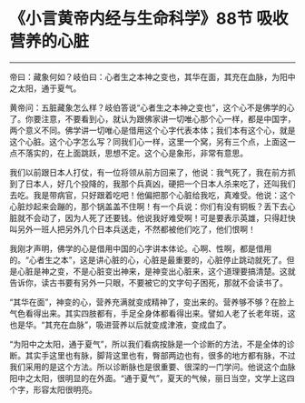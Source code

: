 # 《小言黄帝内经与生命科学》88节 吸收营养的心脏

------

帝曰：藏象何如？岐伯曰：心者生之本神之变也，其华在面，其充在血脉，为阳中之太阳，通于夏气。

黄帝问：五脏藏象怎么样？岐伯答说“心者生之本神之变也”，这个心不是佛学的心了。你要注意，不要看到心，就认为跟佛家讲一切唯心那个心一样，都是中国字，两个意义不同。佛学讲一切唯心是借用这个心字代表本体；我们本有这个心，就是这个心脏。这个心字怎么写？同我们心一样，这里一个窝，另有三个点，上面这一点不落实的，在上面跳跃，思想不定。这个心是象形，非常有意思。

我们以前跟日本人打仗，有一位将领从前方回来了，他说：我气死了，我在前方抓到了日本人，好几个投降的，我那个兵真凶，硬把一个日本人杀来吃了，还叫我们去吃。我是带病官，只好跟着吃吧！他偏把那个心脏给我吃，真难受。他说：这个心脏炒起来会蹦的，那个锅盖盖不住啊！有一个兵说：你们有没有铜板？丢下去心脏就不会动了，因为人死了还要钱。他说我好难受啊！可是要表示英雄，只得赶快叫另外一班人把另外几个日本兵送走，不然都被他们吃了，他们恨啊！

我刚才声明，佛学的心是借用中国的心字讲本体论。心啊、性啊，都是借用的。“心者生之本”，这是讲心脏的心，心脏是最重要的，心脏停止跳动就死了。但是心脏是神之变，不是心脏变出神来，是神变出心脏来，这个道理要搞清楚。这就告诉你，读古书要有另外一只眼，不要被它的文字句子困死，那就不会读书了。

“其华在面”，神变的心，营养充满就变成精神了，变出来的。营养够不够？在脸上气色看得出来。其实四肢都有，手足全身体都看得出来。譬如人老了长老年斑，这也是华。“其充在血脉”，吸进营养以后就变成津液，变成血了。

“为阳中之太阳，通于夏气”，所以我们看病按脉是一个诊断的方法，不是全体的诊断。其实手这里也有脉，脚背这里也有，臀部两边也有，很多的地方都有脉，不过我们采用的是这个方法。所以诊断脉也是很重要、很深的一门学问。他说这个血脉阳中之太阳，很明显的在外面。“通于夏气”，夏天的气候，丽日当空，文学上这四个字，形容太阳很明亮。